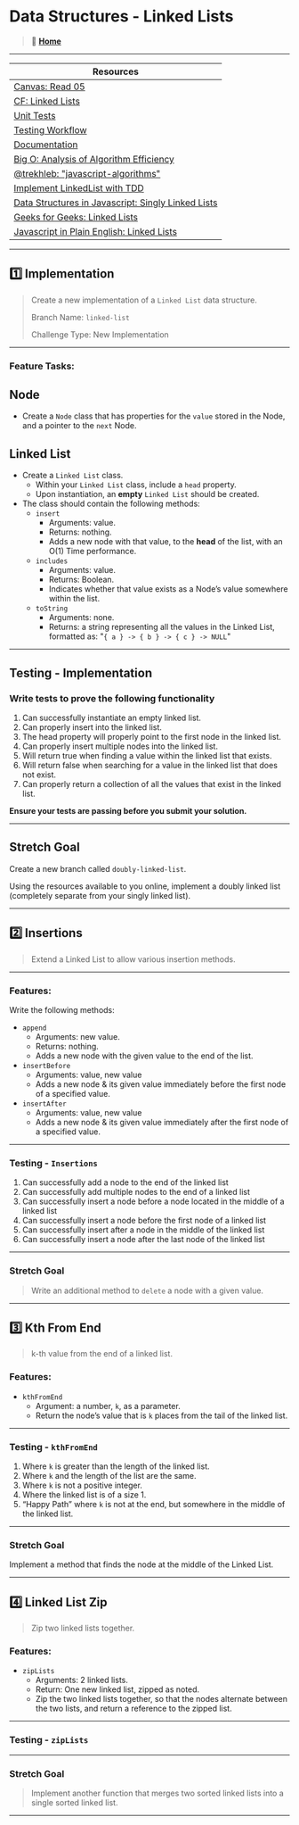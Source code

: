 # Data Structures - Linked Lists

> 🏡 **[**Home**](../README.md)**

---

| Resources |
|---|
| [Canvas: Read 05](https://bit.ly/3fjKS0L) |
| [CF: Linked Lists](https://bit.ly/3dDE2CR) |
| [Unit Tests](https://bit.ly/3RinlKV) |
| [Testing Workflow](https://bit.ly/3y2KAln) |
| [Documentation](https://bit.ly/3ULbwjj) |
| [Big O: Analysis of Algorithm Efficiency](https://bit.ly/3DSWKkz) |
| [@trekhleb: "javascript-algorithms"](https://bit.ly/3DTTKEA) |
| [Implement LinkedList with TDD](https://bit.ly/3dL3Sow) |
| [Data Structures in Javascript: Singly Linked Lists](https://bit.ly/3frnWN8) |
| [Geeks for Geeks: Linked Lists](https://bit.ly/3rhZjFu) |
| [Javascript in Plain English: Linked Lists](https://bit.ly/3SHnRDn) |

---

## 1️⃣ Implementation

> Create a new implementation of a `Linked List` data structure.
>
> Branch Name: `linked-list`
>
> Challenge Type: New Implementation

---

### Feature Tasks:

## **Node**

- Create a `Node` class that has properties for the `value` stored in the Node, and a pointer to the `next` Node.

## **Linked List**

- Create a `Linked List` class.
  - Within your `Linked List` class, include a `head` property.
  - Upon instantiation, an **empty** `Linked List` should be created.
- The class should contain the following methods:
  - `insert`
    - Arguments: value.
    - Returns: nothing.
    - Adds a new node with that value, to the **head** of the list, with an O(1) Time performance.
  - `includes`
    - Arguments: value.
    - Returns: Boolean.
    - Indicates whether that value exists as a Node’s value somewhere within the list.
  - `toString`
    - Arguments: none.
    - Returns: a string representing all the values in the Linked List, formatted as: "`{ a } -> { b } -> { c } -> NULL`"

---

## Testing - Implementation

### Write tests to prove the following functionality

1. Can successfully instantiate an empty linked list.
2. Can properly insert into the linked list.
3. The head property will properly point to the first node in the linked list.
4. Can properly insert multiple nodes into the linked list.
5. Will return true when finding a value within the linked list that exists.
6. Will return false when searching for a value in the linked list that does not exist.
7. Can properly return a collection of all the values that exist in the linked list.

**Ensure your tests are passing before you submit your solution.**

---

## Stretch Goal

Create a new branch called `doubly-linked-list`.

Using the resources available to you online, implement a doubly linked list (completely separate from your singly linked list).

---

## 2️⃣ Insertions

> Extend a Linked List to allow various insertion methods.

---

### Features:

Write the following methods:

- `append`
  - Arguments: new value.
  - Returns: nothing.
  - Adds a new node with the given value to the end of the list.
- `insertBefore`
  - Arguments: value, new value
  - Adds a new node & its given value immediately before the first node of a specified value.
- `insertAfter`
  - Arguments: value, new value
  - Adds a new node & its given value immediately after the first node of a specified value.

---

### Testing - `Insertions`

1. Can successfully add a node to the end of the linked list
2. Can successfully add multiple nodes to the end of a linked list
3. Can successfully insert a node before a node located in the middle of a linked list
4. Can successfully insert a node before the first node of a linked list
5. Can successfully insert after a node in the middle of the linked list
6. Can successfully insert a node after the last node of the linked list

---

### Stretch Goal

> Write an additional method to `delete` a node with a given value.

---

## 3️⃣ Kth From End

> k-th value from the end of a linked list.

### Features:

- `kthFromEnd`
  - Argument: a number, `k`, as a parameter.
  - Return the node’s value that is `k` places from the tail of the linked list.

---

### Testing - `kthFromEnd`

1. Where `k` is greater than the length of the linked list.
2. Where `k` and the length of the list are the same.
3. Where `k` is not a positive integer.
4. Where the linked list is of a size 1.
5. “Happy Path” where `k` is not at the end, but somewhere in the middle of the linked list.

---

### Stretch Goal

Implement a method that finds the node at the middle of the Linked List.

---

## 4️⃣ Linked List Zip

> Zip two linked lists together.

### Features:

- `zipLists`
  - Arguments: 2 linked lists.
  - Return: One new linked list, zipped as noted.
  - Zip the two linked lists together, so that the nodes alternate between the two lists, and return a reference to the zipped list.

---

### Testing - `zipLists`

---

### Stretch Goal

> Implement another function that merges two sorted linked lists into a single sorted linked list.

---
